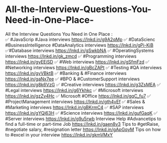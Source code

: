 # All-the-Interview-Questions-You-Need-in-One-Place-

All the Interview Questions You Need in One Place :  
          ✅ #JavaScrip #Java interviews https://lnkd.in/g9A2qMp 
          ✅ #DataScienc #BusinessIntelligence #DataAnalytics interviews https://lnkd.in/gPi-KiB 
          ✅#Database interviews https://lnkd.in/gSwkbNA 
          ✅ #OperatingSystems interviews https://lnkd.in/gk_zmcd 
          ✅ #Programming interviews https://lnkd.in/gyEEiSD 
          ✅ #Web interviews https://lnkd.in/gSfmFzd 
          ✅ #Networking interviews https://lnkd.in/gBcZAPt 
          ✅ #Testing #QA interviews https://lnkd.in/gvVBktB 
          ✅ #Banking &amp; #Finance interviews https://lnkd.in/gaNx7ee 
          ✅ #BPO &amp; #CustomerSupport interviews https://lnkd.in/g8k6VzG 
          ✅ #Creative interviews https://lnkd.in/g3ZsMEA 
          ✅ #Legal interviews https://lnkd.in/g6Ykhkc 
          ✅ #Microsoft interviews https://lnkd.in/gzZv4Hc 
          ✅ Microsoft #Office https://lnkd.in/gqC_fu7 
          ✅ #ProjectManagement interviews https://lnkd.in/gth4vEf 
          ✅ #Sales &amp; #Marketing interviews https://lnkd.in/gBKrmC4 
          ✅ #SAP interviews https://lnkd.in/gYQj63H 
          ✅ #Science interviews https://lnkd.in/gufGaqK 
          ✅ #Server interviews https://lnkd.in/g9u5rwb 
          Interview Help #Advancetips to find a full-time or part-time Job https://lnkd.in/gaen8v3 
          Tips to #getRaise, #negotiate salary, 
          #resignation letter https://lnkd.in/gApGqyM 
          Tips on how to #excel in your interview https://lnkd.in/gkmVMxY

